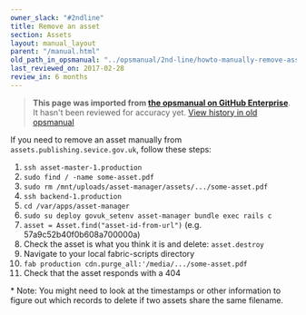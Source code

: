 ```yaml
---
owner_slack: "#2ndline"
title: Remove an asset
section: Assets
layout: manual_layout
parent: "/manual.html"
old_path_in_opsmanual: "../opsmanual/2nd-line/howto-manually-remove-assets.md"
last_reviewed_on: 2017-02-28
review_in: 6 months
---
```


> **This page was imported from [the opsmanual on GitHub Enterprise](https://github.com/alphagov/govuk-legacy-opsmanual)**.
It hasn't been reviewed for accuracy yet.
[View history in old opsmanual](https://github.com/alphagov/govuk-legacy-opsmanual/tree/master/2nd-line/howto-manually-remove-assets.md)


If you need to remove an asset manually from `assets.publishing.sevice.gov.uk`,
follow these steps:

1. `ssh asset-master-1.production`
2. `sudo find / -name some-asset.pdf`
3. `sudo rm /mnt/uploads/asset-manager/assets/.../some-asset.pdf`
4. `ssh backend-1.production`
5. `cd /var/apps/asset-manager`
6. `sudo su deploy govuk_setenv asset-manager bundle exec rails c`
7. `asset = Asset.find("asset-id-from-url")` (e.g. 57a9c52b40f0b608a700000a)
8. Check the asset is what you think it is and delete: `asset.destroy`
9. Navigate to your local fabric-scripts directory
10. `fab production cdn.purge_all:'/media/.../some-asset.pdf`
11. Check that the asset responds with a 404

\* Note: You might need to look at the timestamps or other information to figure
out which records to delete if two assets share the same filename.

